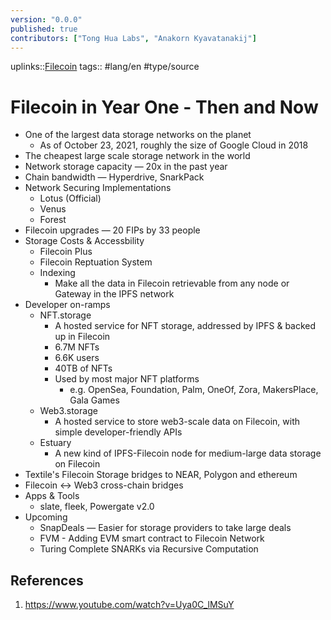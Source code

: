 ```yaml
---
version: "0.0.0"
published: true
contributors: ["Tong Hua Labs", "Anakorn Kyavatanakij"]
---
```

uplinks::[Filecoin](./Filecoin.md)
tags:: #lang/en #type/source

# Filecoin in Year One - Then and Now
- One of the largest data storage networks on the planet
	- As of October 23, 2021, roughly the size of Google Cloud in 2018
- The cheapest large scale storage network in the world
- Network storage capacity — 20x in the past year
- Chain bandwidth — Hyperdrive, SnarkPack
- Network Securing Implementations
	- Lotus (Official)
	- Venus
	- Forest
- Filecoin upgrades — 20 FIPs by 33 people
- Storage Costs & Accessbility
	- Filecoin Plus
	- Filecoin Reptuation System
	- Indexing
		- Make all the data in Filecoin retrievable from any node or Gateway in the IPFS network
- Developer on-ramps
	- NFT.storage
		- A hosted service for NFT storage, addressed by IPFS & backed up in Filecoin
		- 6.7M NFTs
		- 6.6K users
		- 40TB of NFTs
		- Used by most major NFT platforms
			- e.g. OpenSea, Foundation, Palm, OneOf, Zora, MakersPlace, Gala Games
	- Web3.storage
		- A hosted service to store web3-scale data on Filecoin, with simple developer-friendly APIs
	- Estuary
		- A new kind of IPFS-Filecoin node for medium-large data storage on Filecoin
- Textile's Filecoin Storage bridges to NEAR, Polygon and ethereum
- Filecoin <-> Web3 cross-chain bridges
- Apps & Tools
	- slate, fleek, Powergate v2.0
- Upcoming
	- SnapDeals — Easier for storage providers to take large deals
	- FVM - Adding EVM smart contract to Filecoin Network
	- Turing Complete SNARKs via Recursive Computation

## References
1. https://www.youtube.com/watch?v=Uya0C_lMSuY

